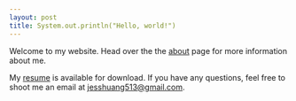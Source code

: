 ```yaml
---
layout: post
title: System.out.println("Hello, world!")
---
```


Welcome to my website. Head over the the [about](\about) page for more information about me.

My [resume](https://drive.google.com/file/d/1wXWgRH1IlBdwvrLN2Lxe3xLmBo1n5PAU/view?usp=sharing) is available for download. If you have any questions, feel free to shoot me an email at [jesshuang513@gmail.com](mailto:jesshuang513@gmail.com). 
